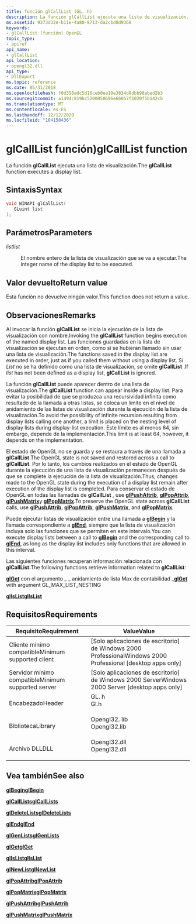 ```yaml
---
title: función glCallList (GL. h)
description: La función glCallList ejecuta una lista de visualización.
ms.assetid: 9373d32e-b11e-4a80-8713-da2c1d8d9368
keywords:
- glCallList (función) OpenGL
topic_type:
- apiref
api_name:
- glCallList
api_location:
- opengl32.dll
api_type:
- DllExport
ms.topic: reference
ms.date: 05/31/2018
ms.openlocfilehash: f0d356adc5d16ceb0ea10e3834d8dbb98abed2b3
ms.sourcegitcommit: a1494c819bc5200050696e66057f1020f5b142cb
ms.translationtype: MT
ms.contentlocale: es-ES
ms.lasthandoff: 12/12/2020
ms.locfileid: "104150436"
---
```

# <a name="glcalllist-function"></a><span data-ttu-id="d2471-104">glCallList función)</span><span class="sxs-lookup"><span data-stu-id="d2471-104">glCallList function</span></span>

<span data-ttu-id="d2471-105">La función **glCallList** ejecuta una lista de visualización.</span><span class="sxs-lookup"><span data-stu-id="d2471-105">The **glCallList** function executes a display list.</span></span>

## <a name="syntax"></a><span data-ttu-id="d2471-106">Sintaxis</span><span class="sxs-lookup"><span data-stu-id="d2471-106">Syntax</span></span>


```C++
void WINAPI glCallList(
   GLuint list
);
```



## <a name="parameters"></a><span data-ttu-id="d2471-107">Parámetros</span><span class="sxs-lookup"><span data-stu-id="d2471-107">Parameters</span></span>

<dl> <dt>

<span data-ttu-id="d2471-108">*list*</span><span class="sxs-lookup"><span data-stu-id="d2471-108">*list*</span></span> 
</dt> <dd>

<span data-ttu-id="d2471-109">El nombre entero de la lista de visualización que se va a ejecutar.</span><span class="sxs-lookup"><span data-stu-id="d2471-109">The integer name of the display list to be executed.</span></span>

</dd> </dl>

## <a name="return-value"></a><span data-ttu-id="d2471-110">Valor devuelto</span><span class="sxs-lookup"><span data-stu-id="d2471-110">Return value</span></span>

<span data-ttu-id="d2471-111">Esta función no devuelve ningún valor.</span><span class="sxs-lookup"><span data-stu-id="d2471-111">This function does not return a value.</span></span>

## <a name="remarks"></a><span data-ttu-id="d2471-112">Observaciones</span><span class="sxs-lookup"><span data-stu-id="d2471-112">Remarks</span></span>

<span data-ttu-id="d2471-113">Al invocar la función **glCallList** se inicia la ejecución de la lista de visualización con nombre.</span><span class="sxs-lookup"><span data-stu-id="d2471-113">Invoking the **glCallList** function begins execution of the named display list.</span></span> <span data-ttu-id="d2471-114">Las funciones guardadas en la lista de visualización se ejecutan en orden, como si se hubieran llamado sin usar una lista de visualización.</span><span class="sxs-lookup"><span data-stu-id="d2471-114">The functions saved in the display list are executed in order, just as if you called them without using a display list.</span></span> <span data-ttu-id="d2471-115">Si *List* no se ha definido como una lista de visualización, se omite **glCallList** .</span><span class="sxs-lookup"><span data-stu-id="d2471-115">If *list* has not been defined as a display list, **glCallList** is ignored.</span></span>

<span data-ttu-id="d2471-116">La función **glCallList** puede aparecer dentro de una lista de visualización.</span><span class="sxs-lookup"><span data-stu-id="d2471-116">The **glCallList** function can appear inside a display list.</span></span> <span data-ttu-id="d2471-117">Para evitar la posibilidad de que se produzca una recursividad infinita como resultado de la llamada a otras listas, se coloca un límite en el nivel de anidamiento de las listas de visualización durante la ejecución de la lista de visualización.</span><span class="sxs-lookup"><span data-stu-id="d2471-117">To avoid the possibility of infinite recursion resulting from display lists calling one another, a limit is placed on the nesting level of display lists during display-list execution.</span></span> <span data-ttu-id="d2471-118">Este límite es al menos 64, sin embargo, depende de la implementación.</span><span class="sxs-lookup"><span data-stu-id="d2471-118">This limit is at least 64, however, it depends on the implementation.</span></span>

<span data-ttu-id="d2471-119">El estado de OpenGL no se guarda y se restaura a través de una llamada a **glCallList**.</span><span class="sxs-lookup"><span data-stu-id="d2471-119">The OpenGL state is not saved and restored across a call to **glCallList**.</span></span> <span data-ttu-id="d2471-120">Por lo tanto, los cambios realizados en el estado de OpenGL durante la ejecución de una lista de visualización permanecen después de que se complete la ejecución de la lista de visualización.</span><span class="sxs-lookup"><span data-stu-id="d2471-120">Thus, changes made to the OpenGL state during the execution of a display list remain after execution of the display list is completed.</span></span> <span data-ttu-id="d2471-121">Para conservar el estado de OpenGL en todas las llamadas de **glCallList** , use [**glPushAttrib**](glpushattrib.md), [**glPopAttrib**](glpopattrib.md), [**glPushMatrix**](glpushmatrix.md)y [**glPopMatrix**](glpopmatrix.md).</span><span class="sxs-lookup"><span data-stu-id="d2471-121">To preserve the OpenGL state across **glCallList** calls, use [**glPushAttrib**](glpushattrib.md), [**glPopAttrib**](glpopattrib.md), [**glPushMatrix**](glpushmatrix.md), and [**glPopMatrix**](glpopmatrix.md).</span></span>

<span data-ttu-id="d2471-122">Puede ejecutar listas de visualización entre una llamada a [**glBegin**](glbegin.md) y la llamada correspondiente a [**glEnd**](glend.md), siempre que la lista de visualización incluya solo las funciones que se permiten en este intervalo.</span><span class="sxs-lookup"><span data-stu-id="d2471-122">You can execute display lists between a call to [**glBegin**](glbegin.md) and the corresponding call to [**glEnd**](glend.md), as long as the display list includes only functions that are allowed in this interval.</span></span>

<span data-ttu-id="d2471-123">Las siguientes funciones recuperan información relacionada con **glCallList**:</span><span class="sxs-lookup"><span data-stu-id="d2471-123">The following functions retrieve information related to **glCallList**:</span></span>

<span data-ttu-id="d2471-124">[**glGet**](glgetbooleanv--glgetdoublev--glgetfloatv--glgetintegerv.md) con el argumento \_ \_ anidamiento de lista Max de contabilidad \_</span><span class="sxs-lookup"><span data-stu-id="d2471-124">[**glGet**](glgetbooleanv--glgetdoublev--glgetfloatv--glgetintegerv.md) with argument GL\_MAX\_LIST\_NESTING</span></span>

[<span data-ttu-id="d2471-125">**glIsList**</span><span class="sxs-lookup"><span data-stu-id="d2471-125">**glIsList**</span></span>](glislist.md)

## <a name="requirements"></a><span data-ttu-id="d2471-126">Requisitos</span><span class="sxs-lookup"><span data-stu-id="d2471-126">Requirements</span></span>



| <span data-ttu-id="d2471-127">Requisito</span><span class="sxs-lookup"><span data-stu-id="d2471-127">Requirement</span></span> | <span data-ttu-id="d2471-128">Value</span><span class="sxs-lookup"><span data-stu-id="d2471-128">Value</span></span> |
|-------------------------------------|-----------------------------------------------------------------------------------------|
| <span data-ttu-id="d2471-129">Cliente mínimo compatible</span><span class="sxs-lookup"><span data-stu-id="d2471-129">Minimum supported client</span></span><br/> | <span data-ttu-id="d2471-130">\[Solo aplicaciones de escritorio\] de Windows 2000 Professional</span><span class="sxs-lookup"><span data-stu-id="d2471-130">Windows 2000 Professional \[desktop apps only\]</span></span><br/>                              |
| <span data-ttu-id="d2471-131">Servidor mínimo compatible</span><span class="sxs-lookup"><span data-stu-id="d2471-131">Minimum supported server</span></span><br/> | <span data-ttu-id="d2471-132">\[Solo aplicaciones de escritorio\] de Windows 2000 Server</span><span class="sxs-lookup"><span data-stu-id="d2471-132">Windows 2000 Server \[desktop apps only\]</span></span><br/>                                    |
| <span data-ttu-id="d2471-133">Encabezado</span><span class="sxs-lookup"><span data-stu-id="d2471-133">Header</span></span><br/>                   | <dl> <span data-ttu-id="d2471-134"><dt>GL. h</dt></span><span class="sxs-lookup"><span data-stu-id="d2471-134"><dt>Gl.h</dt></span></span> </dl>         |
| <span data-ttu-id="d2471-135">Biblioteca</span><span class="sxs-lookup"><span data-stu-id="d2471-135">Library</span></span><br/>                  | <dl> <span data-ttu-id="d2471-136"><dt>Opengl32. lib</dt></span><span class="sxs-lookup"><span data-stu-id="d2471-136"><dt>Opengl32.lib</dt></span></span> </dl> |
| <span data-ttu-id="d2471-137">Archivo DLL</span><span class="sxs-lookup"><span data-stu-id="d2471-137">DLL</span></span><br/>                      | <dl> <span data-ttu-id="d2471-138"><dt>Opengl32.dll</dt></span><span class="sxs-lookup"><span data-stu-id="d2471-138"><dt>Opengl32.dll</dt></span></span> </dl> |



## <a name="see-also"></a><span data-ttu-id="d2471-139">Vea también</span><span class="sxs-lookup"><span data-stu-id="d2471-139">See also</span></span>

<dl> <dt>

[<span data-ttu-id="d2471-140">**glBegin**</span><span class="sxs-lookup"><span data-stu-id="d2471-140">**glBegin**</span></span>](glbegin.md)
</dt> <dt>

[<span data-ttu-id="d2471-141">**glCallLists**</span><span class="sxs-lookup"><span data-stu-id="d2471-141">**glCallLists**</span></span>](glcalllists.md)
</dt> <dt>

[<span data-ttu-id="d2471-142">**glDeleteLists**</span><span class="sxs-lookup"><span data-stu-id="d2471-142">**glDeleteLists**</span></span>](gldeletelists.md)
</dt> <dt>

[<span data-ttu-id="d2471-143">**glEnd**</span><span class="sxs-lookup"><span data-stu-id="d2471-143">**glEnd**</span></span>](glend.md)
</dt> <dt>

[<span data-ttu-id="d2471-144">**glGenLists**</span><span class="sxs-lookup"><span data-stu-id="d2471-144">**glGenLists**</span></span>](glgenlists.md)
</dt> <dt>

[<span data-ttu-id="d2471-145">**glGet**</span><span class="sxs-lookup"><span data-stu-id="d2471-145">**glGet**</span></span>](glgetbooleanv--glgetdoublev--glgetfloatv--glgetintegerv.md)
</dt> <dt>

[<span data-ttu-id="d2471-146">**glIsList**</span><span class="sxs-lookup"><span data-stu-id="d2471-146">**glIsList**</span></span>](glislist.md)
</dt> <dt>

[<span data-ttu-id="d2471-147">**glNewList**</span><span class="sxs-lookup"><span data-stu-id="d2471-147">**glNewList**</span></span>](glnewlist.md)
</dt> <dt>

[<span data-ttu-id="d2471-148">**glPopAttrib**</span><span class="sxs-lookup"><span data-stu-id="d2471-148">**glPopAttrib**</span></span>](glpopattrib.md)
</dt> <dt>

[<span data-ttu-id="d2471-149">**glPopMatrix**</span><span class="sxs-lookup"><span data-stu-id="d2471-149">**glPopMatrix**</span></span>](glpopmatrix.md)
</dt> <dt>

[<span data-ttu-id="d2471-150">**glPushAttrib**</span><span class="sxs-lookup"><span data-stu-id="d2471-150">**glPushAttrib**</span></span>](glpushattrib.md)
</dt> <dt>

[<span data-ttu-id="d2471-151">**glPushMatrix**</span><span class="sxs-lookup"><span data-stu-id="d2471-151">**glPushMatrix**</span></span>](glpushmatrix.md)
</dt> </dl>

 

 





